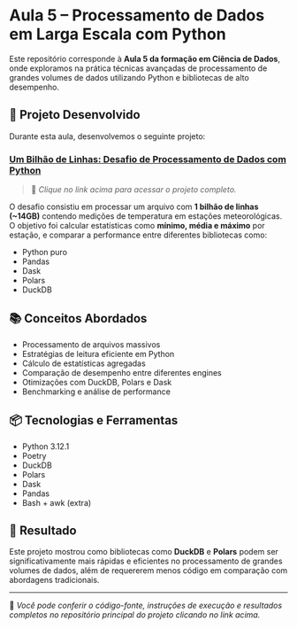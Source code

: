 # Aula 5 – Processamento de Dados em Larga Escala com Python

Este repositório corresponde à **Aula 5 da formação em Ciência de Dados**, onde exploramos na prática técnicas avançadas de processamento de grandes volumes de dados utilizando Python e bibliotecas de alto desempenho.

## 📌 Projeto Desenvolvido

Durante esta aula, desenvolvemos o seguinte projeto:

### [Um Bilhão de Linhas: Desafio de Processamento de Dados com Python](https://github.com/Rafasansouza/desafio-1-bilhao-linhas-python)

> 📁 *Clique no link acima para acessar o projeto completo.*

O desafio consistiu em processar um arquivo com **1 bilhão de linhas (~14GB)** contendo medições de temperatura em estações meteorológicas. O objetivo foi calcular estatísticas como **mínimo, média e máximo** por estação, e comparar a performance entre diferentes bibliotecas como:

- Python puro
- Pandas
- Dask
- Polars
- DuckDB

## 📚 Conceitos Abordados

- Processamento de arquivos massivos
- Estratégias de leitura eficiente em Python
- Cálculo de estatísticas agregadas
- Comparação de desempenho entre diferentes engines
- Otimizações com DuckDB, Polars e Dask
- Benchmarking e análise de performance

## 📦 Tecnologias e Ferramentas

- Python 3.12.1
- Poetry
- DuckDB
- Polars
- Dask
- Pandas
- Bash + awk (extra)

## 🚀 Resultado

Este projeto mostrou como bibliotecas como **DuckDB** e **Polars** podem ser significativamente mais rápidas e eficientes no processamento de grandes volumes de dados, além de requererem menos código em comparação com abordagens tradicionais.

---

📁 *Você pode conferir o código-fonte, instruções de execução e resultados completos no repositório principal do projeto clicando no link acima.*

